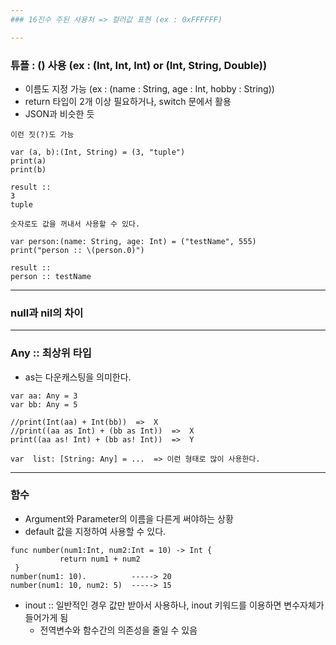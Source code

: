 ```yaml
---
### 16진수 주된 사용처 => 컬러값 표현 (ex : 0xFFFFFF)

---
```


### 튜플 : () 사용 (ex : (Int, Int, Int) or (Int, String, Double))
* 이름도 지정 가능 (ex : (name : String, age : Int, hobby : String))
* return 타입이 2개 이상 필요하거나, switch 문에서 활용
* JSON과 비슷한 듯

<pre>
<code>이런 짓(?)도 가능

var (a, b):(Int, String) = (3, "tuple")
print(a)
print(b)

result :: 
3
tuple</code>
</pre>

<pre>
<code>숫자로도 값을 꺼내서 사용할 수 있다.

var person:(name: String, age: Int) = ("testName", 555)
print("person :: \(person.0)")

result ::
person :: testName</code>
</pre>


---

### null과 nil의 차이


---


### Any :: 최상위 타입

* as는 다운캐스팅을 의미한다.
<pre><code>var aa: Any = 3
var bb: Any = 5

//print(Int(aa) + Int(bb))  =>  X
//print((aa as Int) + (bb as Int))  =>  X
print((aa as! Int) + (bb as! Int))  =>  Y

var  list: [String: Any] = ...  => 이런 형태로 많이 사용한다.</code>
</pre>


---

### 함수

* Argument와 Parameter의 이름을 다른게 써야하는 상황
* default 값을 지정하여 사용할 수 있다.
<pre><code>func number(num1:Int, num2:Int = 10) -> Int {           return num1 + num2 }number(num1: 10).          -----> 20number(num1: 10, num2: 5)  -----> 15</code>
</pre>

* inout :: 일반적인 경우 값만 받아서 사용하나, inout 키워드를 이용하면 변수자체가 들어가게 됨
	* 전역변수와 함수간의 의존성을 줄일 수 있음



